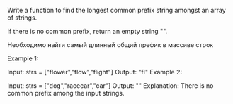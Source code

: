 Write a function to find the longest common prefix string amongst an array of strings.

If there is no common prefix, return an empty string "".

Необходимо найти самый длинный общий префик в массиве строк


Example 1:

Input: strs = ["flower","flow","flight"]
Output: "fl"
Example 2:

Input: strs = ["dog","racecar","car"]
Output: ""
Explanation: There is no common prefix among the input strings.
